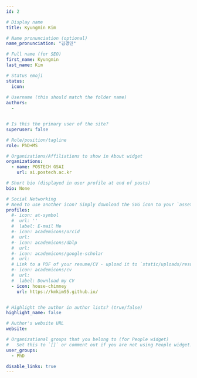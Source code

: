 ```yaml
---
id: 2

# Display name
title: Kyungmin Kim

# Name pronunciation (optional)
name_pronunciation: "김경민"

# Full name (for SEO)
first_name: Kyungmin
last_name: Kim

# Status emoji
status:
  icon: 
  
# Username (this should match the folder name)
authors:
  - 


# Is this the primary user of the site?
superuser: false

# Role/position/tagline
role: PhD+MS

# Organizations/Affiliations to show in About widget
organizations:
  - name: POSTECH GSAI
    url: ai.postech.ac.kr

# Short bio (displayed in user profile at end of posts)
bio: None

# Social Networking
# Need to use another icon? Simply download the SVG icon to your `assets/media/icons/` folder.
profiles:
  #- icon: at-symbol
  #  url: ''
  #  label: E-mail Me
  #- icon: academicons/orcid
  #  url: 
  #- icon: academicons/dblp
  #  url: 
  #- icon: academicons/google-scholar
  #  url: 
  # Link to a PDF of your resume/CV - upload it to `static/uploads/resume.pdf`
  #- icon: academicons/cv
  #  url: 
  #  label: Download my CV
  - icon: house-chimney
    url: https://kmkim95.github.io/


# Highlight the author in author lists? (true/false)
highlight_name: false

# Author's website URL
website: 

# Organizational groups that you belong to (for People widget)
#   Set this to `[]` or comment out if you are not using People widget.
user_groups:
  - PhD

disable_links: true
---
```


 

